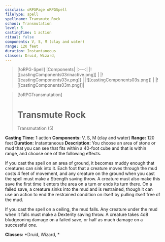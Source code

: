 ```yaml
---
cssclass: oRPGPage oRPGSpell
fileType: spell
spellname: Transmute_Rock
school: Transmutation
level: 5
castingTime: 1 action
ritual: false
components: V, S, M (clay and water)
range: 120 feet
duration: Instantaneous
classes: Druid, Wizard,
---
```

> [!oRPG-Spell]
> |Components|
> |:---:|
> |![[castingComponents03rinactive.png]] |
> |![[castingComponents03v.png]] |
> |![[castingComponents03s.png]] |
> |![[castingComponents03m.png]]|

> [!oRPGTransmutation]
>#  Transmute Rock
> Transmutation  (5)

**Casting Time:** 1 action
**Components:** V, S, M (clay and water)
**Range:** 120 feet
**Duration:**  Instantaneous
**Description:**
You choose an area of stone or mud that you can see that fits within a 40-foot cube and that is within range, and choose one of the following effects.



 If you cast the spell on an area of ground, it becomes muddy enough that creatures can sink into it. Each foot that a creature moves through the mud costs 4 feet of movement, and any creature on the ground when you cast the spell must make a Strength saving throw. A creature must also make this save the first time it enters the area on a turn or ends its turn there. On a failed save, a creature sinks into the mud and is restrained, though it can use an action to end the restrained condition on itself by pulling itself free of the mud.



 If you cast the spell on a ceiling, the mud falls. Any creature under the mud when it falls must make a Dexterity saving throw. A creature takes 4d8 bludgeoning damage on a failed save, or half as much damage on a successful one.



**Classes:**  *Druid, Wizard, *


